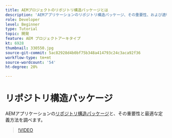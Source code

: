```yaml
---
title: AEMプロジェクトのリポジトリ構造パッケージとは
description: 'AEMアプリケーションのリポジトリ構造パッケージ、その重要性、および適切に定義する方法を確認します。 '
role: Developer
level: Beginner
type: Tutorial
topic: 開発
feature: AEM プロジェクトアーキタイプ
kt: 6928
thumbnail: 330550.jpg
source-git-commit: 5ac82928d4b0bf75b348a414793c24c3aca92f36
workflow-type: tm+mt
source-wordcount: '54'
ht-degree: 20%

---
```



# リポジトリ構造パッケージ

AEMアプリケーションの[リポジトリ構造パッケージ](https://experienceleague.adobe.com/docs/experience-manager-cloud-service/implementing/developing/repository-structure-package.html?lang=ja)と、その重要性と最適な定義方法を調べます。

>[!VIDEO](https://video.tv.adobe.com/v/330550/?quality=12&learn=on)